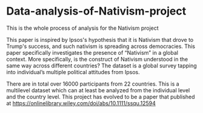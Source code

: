 # Data-analysis-of-Nativism-project
This is the whole process of analysis for the Nativism project

This paper is inspired by Ipsos's hypothesis that it is Nativism that drove to Trump's success, and such nativism is spreading across democracies. This paper specifically investigates the presence of “Nativism” in a global context. More specifically, is the construct of Nativism understood in the same way across different countries? The dataset is a global survey tapping into individual’s multiple political attitudes from Ipsos. 

There are in total over 16000 participants from 22 countries. This is a multilevel dataset which can at least be analyzed from the individual level and the country level.
This project has evolved to be a paper that published at https://onlinelibrary.wiley.com/doi/abs/10.1111/ssqu.12594

